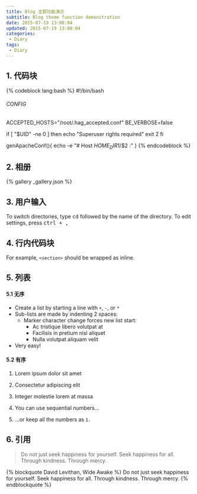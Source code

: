```yaml
---
title: Blog 主题功能演示
subtitle: Blog theme function demonstration
date: 2015-07-19 13:08:04
updated: 2015-07-19 13:08:04
categories:
 - Diary
tags:
 - Diary
---
```


## 1. 代码块
{% codeblock lang:bash %}
#!/bin/bash

###### CONFIG
ACCEPTED_HOSTS="/root/.hag_accepted.conf"
BE_VERBOSE=false

if [ "$UID" -ne 0 ]
then
 echo "Superuser rights required"
 exit 2
fi

genApacheConf(){
 echo -e "# Host ${HOME_DIR}$1/$2 :"
}
{% endcodeblock %}


## 2. 相册
{% gallery _gallery.json %}


## 3. 用户输入
To switch directories, type <kbd>cd</kbd> followed by the name of the directory.
To edit settings, press <kbd><kbd>ctrl</kbd> + <kbd>,</kbd></kbd>


## 4. 行内代码块
For example, <code>&lt;section&gt;</code> should be wrapped as inline.

## 5. 列表
#### 5.1 无序
+ Create a list by starting a line with `+`, `-`, or `*`
+ Sub-lists are made by indenting 2 spaces:
  - Marker character change forces new list start:
    * Ac tristique libero volutpat at
    + Facilisis in pretium nisl aliquet
    - Nulla volutpat aliquam velit
+ Very easy!

#### 5.2 有序
1. Lorem ipsum dolor sit amet
2. Consectetur adipiscing elit
3. Integer molestie lorem at massa

1. You can use sequential numbers...
1. ...or keep all the numbers as `1.`


## 6. 引用
> Do not just seek happiness for yourself. Seek happiness for all. Through kindness. Through mercy.

{% blockquote David Levithan, Wide Awake %}
Do not just seek happiness for yourself. Seek happiness for all. Through kindness. Through mercy.
{% endblockquote %}
